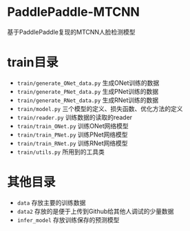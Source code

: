 # PaddlePaddle-MTCNN
基于PaddlePaddle复现的MTCNN人脸检测模型


# train目录
 - `train/generate_ONet_data.py` 生成ONet训练的数据
 - `train/generate_PNet_data.py` 生成PNet训练的数据
 - `train/generate_RNet_data.py` 生成RNet训练的数据
 - `train/model.py` 三个模型的定义、损失函数、优化方法的定义
 - `train/reader.py` 训练数据的读取的reader
 - `train/train_ONet.py` 训练ONet网络模型
 - `train/train_PNet.py` 训练PNet网络模型
 - `train/train_RNet.py` 训练RNet网络模型
 - `train/utils.py` 所用到的工具类
 
 
# 其他目录
 - `data` 存放主要的训练数据
 - `data2` 存放的是便于上传到Github给其他人调试的少量数据
 - `infer_model` 存放训练保存的预测模型
